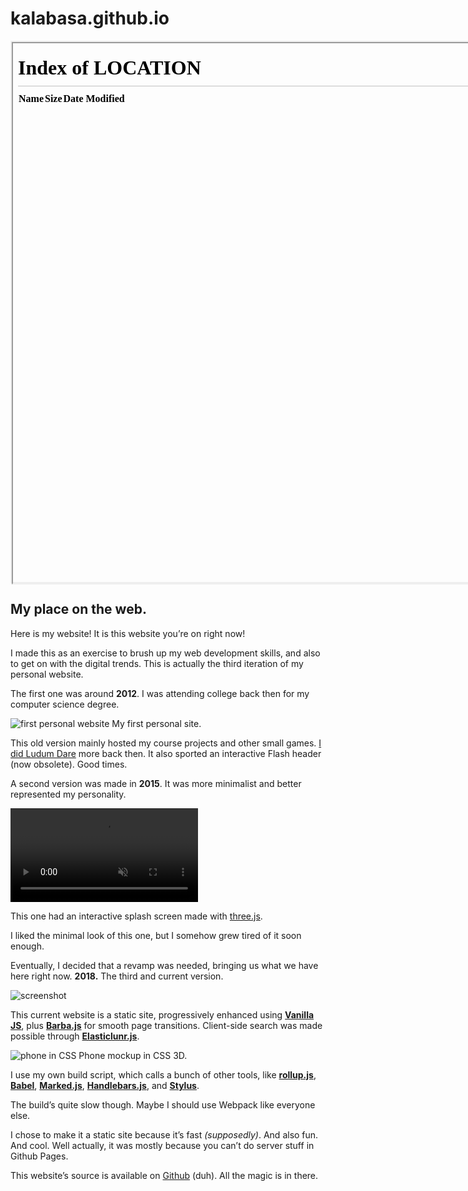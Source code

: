 <!--{
	"template": "work",
	"data": "projects_byid.kalabasa",
	"style": "kalabasa.css",
	"script": "kalabasa.js"
}-->


# kalabasa.github.io

<div class="center">
	<!-- size is percentage of viewport for aesthetic nesting -->
	<div style="width: 90vmin; height: 90vmin; border: solid 2px #EEE">
		<iframe id="showcase" src="/" width="100%" height="100%"></iframe>
	</div>
</div>

## My place on the web.

Here is my website! It is this website you’re on right now!

I made this as an exercise to brush up my web development skills, and also to get on with the digital trends. This is actually the third iteration of my personal website.

The first one was around **2012**. I was attending college back then for my computer science degree.

<span class="bleed">![first personal website](../img/kalabasa_1.png)</span>
<span class="caption">My first personal site.</span>

This old version mainly hosted my course projects and other small games. [I did Ludum Dare](http://ludumdare.com/compo/author/kalabasa/) more back then. It also sported an interactive Flash header (now obsolete). Good times.

A second version was made in **2015**. It was more minimalist and better represented my personality.

<span class="bleed">
	<video muted autoplay loop>
		<source src="../video/kalabasa_2.webm">
		<source src="../video/kalabasa_2.mp4">
		<a href="../video/kalabasa_2.mp4">Video</a>
	</video>
</span>

This one had an interactive splash screen made with [three.js](https://threejs.org).

I liked the minimal look of this one, but I somehow grew tired of it soon enough.

Eventually, I decided that a revamp was needed, bringing us what we have here right now. **2018.** The third and current version.

![screenshot](../img/kalabasa_0.jpg)

This current website is a static site, progressively enhanced using [**Vanilla JS**](http://vanilla-js.com), plus [**Barba.js**](http://barbajs.org) for smooth page transitions. Client-side search was made possible through [**Elasticlunr.js**](http://elasticlunr.com).

<span>![phone in CSS](../img/kalabasa_phone.jpg)
	<span class="caption">Phone mockup in CSS 3D.</span>
</span>

I use my own build script, which calls a bunch of other tools, like [**rollup.js**](https://rollupjs.org), [**Babel**](https://babeljs.io), [**Marked.js**](https://marked.js.org/), [**Handlebars.js**](https://handlebarsjs.com), and [**Stylus**](http://stylus-lang.com).

The build’s quite slow though. Maybe I should use Webpack like everyone else.

I chose to make it a static site because it’s fast *(supposedly)*. And also fun. And cool. Well actually, it was mostly because you can’t do server stuff in Github Pages.

This website’s source is available on [Github](https://github.com/Kalabasa/kalabasa.github.io) (duh). All the magic is in there.
